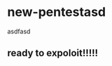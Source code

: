 # new-pentestasd
asdfasd

<this pentest file is used to exploit the vulnerability>

## ready to expoloit!!!!!

